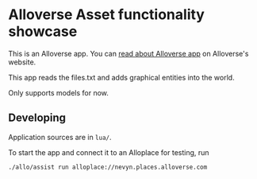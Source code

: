 # Alloverse Asset functionality showcase 

This is an Alloverse app. You can 
[read about Alloverse app](https://alloverse.com/develop-apps/)
on Alloverse's website.

This app reads the files.txt and adds graphical entities into the world. 

Only supports models for now.

## Developing

Application sources are in `lua/`.

To start the app and connect it to an Alloplace for testing, run

```
./allo/assist run alloplace://nevyn.places.alloverse.com
```
